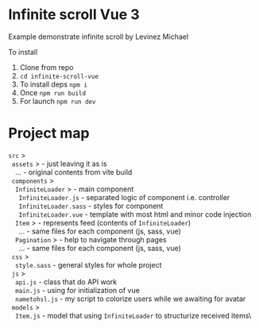 # Infinite scroll Vue 3

Example demonstrate infinite scroll by Levinez Michael

To install

1. Clone from repo
2. `cd infinite-scroll-vue`
3. To install deps `npm i`
4. Once `npm run build`
5. For launch `npm run dev`

# Project map

`src` >\
&ensp;`assets` > - just leaving it as is\
&emsp;... - original contents from vite build\
&ensp;`components` >\
&emsp;`InfiniteLoader` > - main component\
&emsp;&ensp;`InfiniteLoader.js` - separated logic of component i.e. controller\
&emsp;&ensp;`InfiniteLoader.sass` - styles for component\
&emsp;&ensp;`InfiniteLoader.vue` - template with most html and minor code injection\
&emsp;`Item` > - represents feed (contents of `InfiniteLoader`)\
&emsp;&ensp;... - same files for each component (js, sass, vue)\
&emsp;`Pagination` > - help to navigate through pages\
&emsp;&ensp;... - same files for each component (js, sass, vue)\
&ensp;`css` >\
&emsp;`style.sass` - general styles for whole project\
&ensp;`js` >\
&emsp;`api.js` - class that do API work\
&emsp;`main.js` - using for initialization of vue\
&emsp;`nametohsl.js` - my script to colorize users while we awaiting for avatar\
&ensp;`models` >\
&emsp;`Item.js` - model that using `InfiniteLoader` to structurize received items\